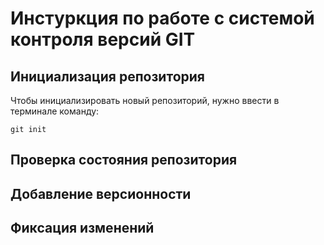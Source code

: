 # **Инстуркция по работе с системой контроля версий GIT**

## Инициализация репозитория

Чтобы инициализировать новый репозиторий, нужно ввести в терминале команду:

    git init

## Проверка состояния репозитория

## Добавление версионности

## Фиксация изменений